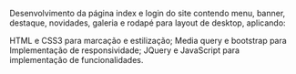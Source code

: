 Desenvolvimento da página index e login do site contendo menu, banner, destaque, novidades, galeria e rodapé para layout de desktop, aplicando:  

HTML e CSS3 para marcação e estilização;
Media query e bootstrap para Implementação de responsividade;
JQuery e JavaScript para implementação de funcionalidades.
